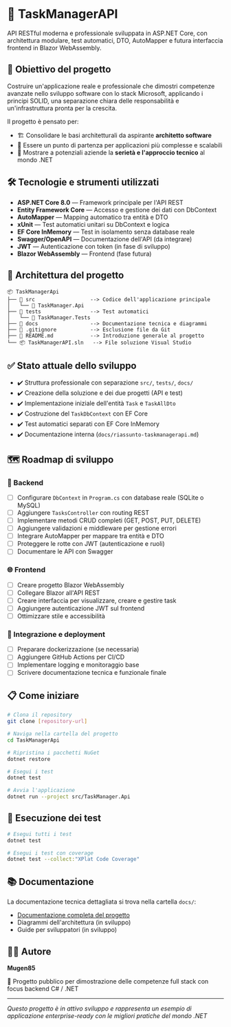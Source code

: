 # 🚀 TaskManagerAPI

API RESTful moderna e professionale sviluppata in ASP.NET Core, con architettura modulare, test automatici, DTO, AutoMapper e futura interfaccia frontend in Blazor WebAssembly.

## 🎯 Obiettivo del progetto

Costruire un'applicazione reale e professionale che dimostri competenze avanzate nello sviluppo software con lo stack Microsoft, applicando i principi SOLID, una separazione chiara delle responsabilità e un'infrastruttura pronta per la crescita.

Il progetto è pensato per:

- 🏗️ Consolidare le basi architetturali da aspirante **architetto software**
- 🔧 Essere un punto di partenza per applicazioni più complesse e scalabili  
- 💼 Mostrare a potenziali aziende la **serietà e l'approccio tecnico** al mondo .NET

## 🛠️ Tecnologie e strumenti utilizzati

- **ASP.NET Core 8.0** — Framework principale per l'API REST
- **Entity Framework Core** — Accesso e gestione dei dati con DbContext  
- **AutoMapper** — Mapping automatico tra entità e DTO
- **xUnit** — Test automatici unitari su DbContext e logica
- **EF Core InMemory** — Test in isolamento senza database reale
- **Swagger/OpenAPI** — Documentazione dell'API (da integrare)
- **JWT** — Autenticazione con token (in fase di sviluppo)
- **Blazor WebAssembly** — Frontend (fase futura)

## 📂 Architettura del progetto

```
📦 TaskManagerApi
├── 📁 src                  --> Codice dell'applicazione principale
│   └── 📁 TaskManager.Api
├── 📁 tests                --> Test automatici
│   └── 📁 TaskManager.Tests
├── 📁 docs                 --> Documentazione tecnica e diagrammi
├── 📝 .gitignore           --> Esclusione file da Git
├── 📖 README.md            --> Introduzione generale al progetto
└── 📦 TaskManagerAPI.sln   --> File soluzione Visual Studio
```

## ✅ Stato attuale dello sviluppo

- ✔️ Struttura professionale con separazione `src/`, `tests/`, `docs/`
- ✔️ Creazione della soluzione e dei due progetti (API e test)
- ✔️ Implementazione iniziale dell'entità `Task` e `TaskAllDto`
- ✔️ Costruzione del `TaskDbContext` con EF Core
- ✔️ Test automatici separati con EF Core InMemory
- ✔️ Documentazione interna (`docs/riassunto-taskmanagerapi.md`)

## 🗺️ Roadmap di sviluppo

### 🔧 Backend

- [ ] Configurare `DbContext` in `Program.cs` con database reale (SQLite o MySQL)
- [ ] Aggiungere `TasksController` con routing REST
- [ ] Implementare metodi CRUD completi (GET, POST, PUT, DELETE)
- [ ] Aggiungere validazioni e middleware per gestione errori
- [ ] Integrare AutoMapper per mappare tra entità e DTO
- [ ] Proteggere le rotte con JWT (autenticazione e ruoli)
- [ ] Documentare le API con Swagger

### 🌐 Frontend

- [ ] Creare progetto Blazor WebAssembly
- [ ] Collegare Blazor all'API REST
- [ ] Creare interfaccia per visualizzare, creare e gestire task
- [ ] Aggiungere autenticazione JWT sul frontend
- [ ] Ottimizzare stile e accessibilità

### 🚀 Integrazione e deployment

- [ ] Preparare dockerizzazione (se necessaria)
- [ ] Aggiungere GitHub Actions per CI/CD
- [ ] Implementare logging e monitoraggio base
- [ ] Scrivere documentazione tecnica e funzionale finale

## 📋 Come iniziare

```bash
# Clona il repository
git clone [repository-url]

# Naviga nella cartella del progetto
cd TaskManagerApi

# Ripristina i pacchetti NuGet
dotnet restore

# Esegui i test
dotnet test

# Avvia l'applicazione
dotnet run --project src/TaskManager.Api
```

## 🧪 Esecuzione dei test

```bash
# Esegui tutti i test
dotnet test

# Esegui i test con coverage
dotnet test --collect:"XPlat Code Coverage"
```

## 📚 Documentazione

La documentazione tecnica dettagliata si trova nella cartella `docs/`:

- [Documentazione completa del progetto](docs/Documentazione-creazione-progetto.md)
- Diagrammi dell'architettura (in sviluppo)
- Guide per sviluppatori (in sviluppo)

## 👨‍💻 Autore

**Mugen85**

🔗 Progetto pubblico per dimostrazione delle competenze full stack con focus backend C# / .NET

---

*Questo progetto è in attivo sviluppo e rappresenta un esempio di applicazione enterprise-ready con le migliori pratiche del mondo .NET*
